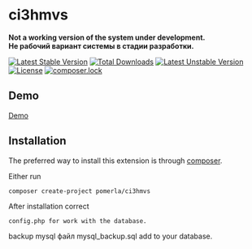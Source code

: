 # ci3hmvs

<strong>Not a working version of the system under development.</strong><br />
<strong>Не рабочий вариант системы в стадии разработки.</strong>

[![Latest Stable Version](https://poser.pugx.org/pomerla/ci3hmvs/v/stable)](https://packagist.org/packages/pomerla/ci3hmvs)
[![Total Downloads](https://poser.pugx.org/pomerla/ci3hmvs/downloads)](https://packagist.org/packages/pomerla/ci3hmvs)
[![Latest Unstable Version](https://poser.pugx.org/pomerla/ci3hmvs/v/unstable)](https://packagist.org/packages/pomerla/ci3hmvs)
[![License](https://poser.pugx.org/pomerla/ci3hmvs/license)](https://packagist.org/packages/pomerla/ci3hmvs)
[![composer.lock](https://poser.pugx.org/pomerla/ci3hmvs/composerlock)](https://packagist.org/packages/pomerla/ci3hmvs)

Demo
------------

<a href="http://lion.moroz.rv.ua/">Demo</a><br />


Installation
------------

The preferred way to install this extension is through [composer](http://getcomposer.org/download/).

Either run

```
composer create-project pomerla/ci3hmvs
```

After installation correct 
```
config.php for work with the database.
```

backup mysql файл mysql_backup.sql add to your database.